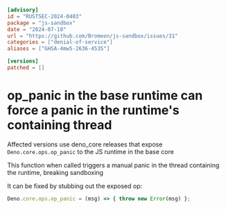 ```toml
[advisory]
id = "RUSTSEC-2024-0403"
package = "js-sandbox"
date = "2024-07-18"
url = "https://github.com/Bromeon/js-sandbox/issues/31"
categories = ["denial-of-service"]
aliases = ["GHSA-4mw5-2636-4535"]

[versions]
patched = []
```

# op_panic in the base runtime can force a panic in the runtime's containing thread

Affected versions use deno_core releases that expose `Deno.core.ops.op_panic` to the JS runtime in the base core

This function when called triggers a manual panic in the thread containing the runtime, breaking sandboxing

It can be fixed by stubbing out the exposed op:
```javascript
Deno.core.ops.op_panic = (msg) => { throw new Error(msg) };
```

